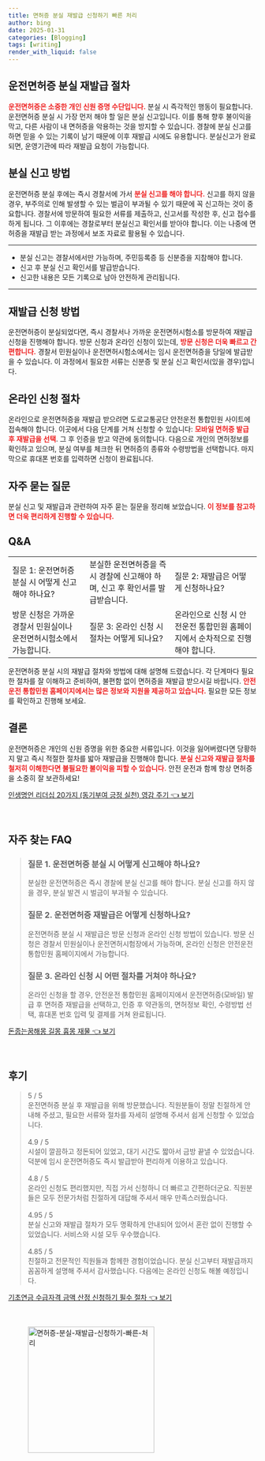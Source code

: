 ```yaml
---
title: 면허증 분실 재발급 신청하기 빠른 처리
author: bing
date: 2025-01-31
categories: [Blogging]
tags: [writing]
render_with_liquid: false
---
```



<h2 id='운전면허증-분실-재발급-절차'>운전면허증 분실 재발급 절차</h2>

<p><b><span style="color: #ee2323;">운전면허증은 소중한 개인 신원 증명 수단입니다.</span></b> 분실 시 즉각적인 행동이 필요합니다. 운전면허증 분실 시 가장 먼저 해야 할 일은 분실 신고입니다. 이를 통해 향후 불이익을 막고, 다른 사람이 내 면허증을 악용하는 것을 방지할 수 있습니다. 경찰에 분실 신고를 하면 믿을 수 있는 기록이 남기 때문에 이후 재발급 시에도 유용합니다. 분실신고가 완료되면, 운영기관에 따라 재발급 요청이 가능합니다.</p>

<h2 id='신고-방법'>분실 신고 방법</h2>

<p>운전면허증 분실 후에는 즉시 경찰서에 가서 <b><span style="color: #ee2323;">분실 신고를 해야 합니다.</span></b> 신고를 하지 않을 경우, 부주의로 인해 발생할 수 있는 벌금이 부과될 수 있기 때문에 꼭 신고하는 것이 중요합니다. 경찰서에 방문하여 필요한 서류를 제출하고, 신고서를 작성한 후, 신고 접수를 하게 됩니다. 그 이후에는 경찰로부터 분실신고 확인서를 받아야 합니다. 이는 나중에 면허증을 재발급 받는 과정에서 보조 자료로 활용될 수 있습니다.</p>

<hr />

<ul>
    <li>분실 신고는 경찰서에서만 가능하며, 주민등록증 등 신분증을 지참해야 합니다.</li>
    <li>신고 후 분실 신고 확인서를 발급받습니다.</li>
    <li>신고한 내용은 모든 기록으로 남아 안전하게 관리됩니다.</li>
</ul>

<hr />

<h2 id='재발급-신청-방법'>재발급 신청 방법</h2>

<p>운전면허증이 분실되었다면, 즉시 경찰서나 가까운 운전면허시험소를 방문하여 재발급 신청을 진행해야 합니다. 방문 신청과 온라인 신청이 있는데, <b><span style="color: #ee2323;">방문 신청은 더욱 빠르고 간편합니다.</span></b> 경찰서 민원실이나 운전면허시험소에서는 임시 운전면허증을 당일에 발급받을 수 있습니다. 이 과정에서 필요한 서류는 신분증 및 분실 신고 확인서(있을 경우)입니다.</p>

<h2 id='온라인-신청'>온라인 신청 절차</h2>

<p>온라인으로 운전면허증을 재발급 받으려면 도로교통공단 안전운전 통합민원 사이트에 접속해야 합니다. 이곳에서 다음 단계를 거쳐 신청할 수 있습니다: <b><span style="color: #ee2323;">모바일 면허증 발급 후 재발급을 선택</span></b>. 그 후 인증을 받고 약관에 동의합니다. 다음으로 개인의 면허정보를 확인하고 있으며, 분실 여부를 체크한 뒤 면허증의 종류와 수령방법을 선택합니다. 마지막으로 휴대폰 번호를 입력하면 신청이 완료됩니다.</p>

<h2 id='자주-묻는-질문'>자주 묻는 질문</h2>

<p>분실 신고 및 재발급과 관련하여 자주 묻는 질문을 정리해 보았습니다. <b><span style="color: #ee2323;">이 정보를 참고하면 더욱 편리하게 진행할 수 있습니다.</span></b></p>

<h2 id='QnA'>Q&A</h2>

<table>
    <tr>
        <td>질문 1: 운전면허증 분실 시 어떻게 신고해야 하나요?</td>
        <td>분실한 운전면허증을 즉시 경찰에 신고해야 하며, 신고 후 확인서를 발급받습니다.</td>
        <td>질문 2: 재발급은 어떻게 신청하나요?</td>
    </tr>
    <tr>
        <td>방문 신청은 가까운 경찰서 민원실이나 운전면허시험소에서 가능합니다.</td>
        <td>질문 3: 온라인 신청 시 절차는 어떻게 되나요?</td>
        <td>온라인으로 신청 시 안전운전 통합민원 홈페이지에서 순차적으로 진행해야 합니다.</td>
    </tr>
</table>

<p>운전면허증 분실 시의 재발급 절차와 방법에 대해 설명해 드렸습니다. 각 단계마다 필요한 절차를 잘 이해하고 준비하여, 불편함 없이 면허증을 재발급 받으시길 바랍니다. <b><span style="color: #ee2323;">안전운전 통합민원 홈페이지에서는 많은 정보와 지원을 제공하고 있습니다.</span></b> 필요한 모든 정보를 확인하고 진행해 보세요.</p>

<h2 id='마무리'>결론</h2>

<p>운전면허증은 개인의 신원 증명을 위한 중요한 서류입니다. 이것을 잃어버렸다면 당황하지 말고 즉시 적절한 절차를 밟아 재발급을 진행해야 합니다. <b><span style="color: #ee2323;">분실 신고와 재발급 절차를 철저히 이해한다면 불필요한 불이익을 피할 수 있습니다.</span></b> 안전 운전과 함께 항상 면허증을 소중히 잘 보관하세요!</p>


<p><a class="click-button" title="인생명언 리더십 20가지 (동기부여 긍정 실천) 영감 주기" href="https://aptwhite.github.io/posts/%EC%9D%B8%EC%83%9D%EB%AA%85%EC%96%B8-%EB%A6%AC%EB%8D%94%EC%8B%AD-20%EA%B0%80%EC%A7%80-(%EB%8F%99%EA%B8%B0%EB%B6%80%EC%97%AC-%EA%B8%8D%EC%A0%95-%EC%8B%A4%EC%B2%9C)-%EC%98%81%EA%B0%90-%EC%A3%BC%EA%B8%B0/" rel="dofollow">인생명언 리더십 20가지 (동기부여 긍정 실천) 영감 주기 👈 보기</a></p><br>
<h2 id='자주_찾는_FAQ'>자주 찾는 FAQ</h2>
<div itemscope="" itemtype="https://schema.org/FAQPage"> 
<blockquote> 
<div itemscope="" itemprop="mainEntity" itemtype="https://schema.org/Question"> 
<h3 itemprop="name">질문 1. 운전면허증 분실 시 어떻게 신고해야 하나요?</h3> 
<div itemscope="" itemprop="acceptedAnswer" itemtype="https://schema.org/Answer"> 
<span itemprop="text"> 
<p>분실한 운전면허증은 즉시 경찰에 분실 신고를 해야 합니다. 분실 신고를 하지 않을 경우, 분실 발견 시 벌금이 부과될 수 있습니다.</p> 
</span> 
</div> 
</div> 

<div itemscope="" itemprop="mainEntity" itemtype="https://schema.org/Question"> 
<h3 itemprop="name">질문 2. 운전면허증 재발급은 어떻게 신청하나요?</h3> 
<div itemscope="" itemprop="acceptedAnswer" itemtype="https://schema.org/Answer"> 
<span itemprop="text"> 
<p>운전면허증 분실 시 재발급은 방문 신청과 온라인 신청 방법이 있습니다. 방문 신청은 경찰서 민원실이나 운전면허시험장에서 가능하며, 온라인 신청은 안전운전 통합민원 홈페이지에서 가능합니다.</p> 
</span> 
</div> 
</div> 

<div itemscope="" itemprop="mainEntity" itemtype="https://schema.org/Question"> 
<h3 itemprop="name">질문 3. 온라인 신청 시 어떤 절차를 거쳐야 하나요?</h3> 
<div itemscope="" itemprop="acceptedAnswer" itemtype="https://schema.org/Answer"> 
<span itemprop="text"> 
<p>온라인 신청을 할 경우, 안전운전 통합민원 홈페이지에서 운전면허증(모바일) 발급 후 면허증 재발급을 선택하고, 인증 후 약관동의, 면허정보 확인, 수령방법 선택, 휴대폰 번호 입력 및 결제를 거쳐 완료됩니다.</p> 
</span> 
</div> 
</div> 

</blockquote> 
</div>
<p><a class="click-button" title="돈줍는꿈해몽 길몽 흉몽 재물" href="https://aptwhite.github.io/posts/%EB%8F%88%EC%A4%8D%EB%8A%94%EA%BF%88%ED%95%B4%EB%AA%BD-%EA%B8%B8%EB%AA%BD-%ED%9D%89%EB%AA%BD-%EC%9E%AC%EB%AC%BC/" rel="dofollow">돈줍는꿈해몽 길몽 흉몽 재물 👈 보기</a></p><br>
<h2 id='후기'>후기</h2>
<div itemscope itemtype="https://schema.org/Product">
  <blockquote>
  <div itemprop="review" itemscope itemtype="https://schema.org/Review">
      <div itemprop="reviewRating" itemscope itemtype="https://schema.org/Rating"> <span itemprop="ratingValue">5</span> / <span itemprop="bestRating">5</span> </div>
      <span itemprop="reviewBody">운전면허증 분실 후 재발급을 위해 방문했습니다. 직원분들이 정말 친절하게 안내해 주셨고, 필요한 서류와 절차를 자세히 설명해 주셔서 쉽게 신청할 수 있었습니다.</span>
  </div>
  <br>
  <div itemprop="review" itemscope itemtype="https://schema.org/Review">
      <div itemprop="reviewRating" itemscope itemtype="https://schema.org/Rating"> <span itemprop="ratingValue">4.9</span> / <span itemprop="bestRating">5</span> </div>
      <span itemprop="reviewBody">시설이 깔끔하고 정돈되어 있었고, 대기 시간도 짧아서 금방 끝낼 수 있었습니다. 덕분에 임시 운전면허증도 즉시 발급받아 편리하게 이용하고 있습니다.</span>
  </div>
  <br>
  <div itemprop="review" itemscope itemtype="https://schema.org/Review">
      <div itemprop="reviewRating" itemscope itemtype="https://schema.org/Rating"> <span itemprop="ratingValue">4.8</span> / <span itemprop="bestRating">5</span> </div>
      <span itemprop="reviewBody">온라인 신청도 편리했지만, 직접 가서 신청하니 더 빠르고 간편하더군요. 직원분들은 모두 전문가처럼 친절하게 대답해 주셔서 매우 만족스러웠습니다.</span>
  </div>
  <br>
  <div itemprop="review" itemscope itemtype="https://schema.org/Review">
      <div itemprop="reviewRating" itemscope itemtype="https://schema.org/Rating"> <span itemprop="ratingValue">4.95</span> / <span itemprop="bestRating">5</span> </div>
      <span itemprop="reviewBody">분실 신고와 재발급 절차가 모두 명확하게 안내되어 있어서 혼란 없이 진행할 수 있었습니다. 서비스와 시설 모두 우수했습니다.</span>
  </div>
  <br>
  <div itemprop="review" itemscope itemtype="https://schema.org/Review">
      <div itemprop="reviewRating" itemscope itemtype="https://schema.org/Rating"> <span itemprop="ratingValue">4.85</span> / <span itemprop="bestRating">5</span> </div>
      <span itemprop="reviewBody">친절하고 전문적인 직원들과 함께한 경험이었습니다. 분실 신고부터 재발급까지 꼼꼼하게 설명해 주셔서 감사했습니다. 다음에는 온라인 신청도 해볼 예정입니다.</span>
  </div>
  </blockquote>
</div>
<p><a class="click-button" title="기초연금 수급자격 금액 산정 신청하기 필수 절차" href="https://aptwhite.github.io/posts/%EA%B8%B0%EC%B4%88%EC%97%B0%EA%B8%88-%EC%88%98%EA%B8%89%EC%9E%90%EA%B2%A9-%EA%B8%88%EC%95%A1-%EC%82%B0%EC%A0%95-%EC%8B%A0%EC%B2%AD%ED%95%98%EA%B8%B0-%ED%95%84%EC%88%98-%EC%A0%88%EC%B0%A8/" rel="dofollow">기초연금 수급자격 금액 산정 신청하기 필수 절차 👈 보기</a></p><br>
<figure class="image"><img src="https://aptwhite.github.io/assets/img/thumbnail/면허증-분실-재발급-신청하기-빠른-처리.webp" alt="면허증-분실-재발급-신청하기-빠른-처리" width="256" height="256"></figure>